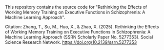 This repository contains the source code for "Rethinking the Effects of Working Memory Training on Executive Functions in Schizophrenia: A Machine Learning Approach".

Citation: Zhang, T., Su, M., Huo, X., & Zhao, X. (2025). Rethinking the Effects of Working Memory Training on Executive Functions in Schizophrenia: A Machine Learning Approach (SSRN Scholarly Paper No. 5277353). Social Science Research Network. https://doi.org/10.2139/ssrn.5277353
